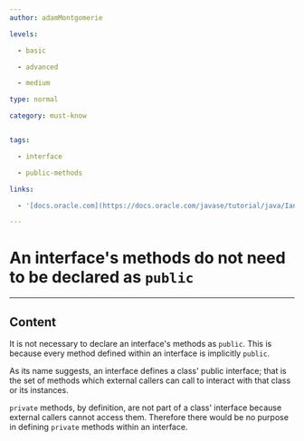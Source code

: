 ```yaml
---
author: adamMontgomerie

levels:

  - basic

  - advanced

  - medium

type: normal

category: must-know


tags:

  - interface

  - public-methods

links:

  - '[docs.oracle.com](https://docs.oracle.com/javase/tutorial/java/IandI/index.html){website}'

---
```


# An interface's methods do not need to be declared as `public`

---
## Content

It is not necessary to declare an interface's methods as `public`. This is because every method defined within an interface is implicitly `public`.

As its name suggests, an interface defines a class' public interface; that is the set of methods which external callers can call to interact with that class or its instances.

`private` methods, by definition, are not part of a class' interface because external callers cannot access them. Therefore there would be no purpose in defining `private` methods within an interface.